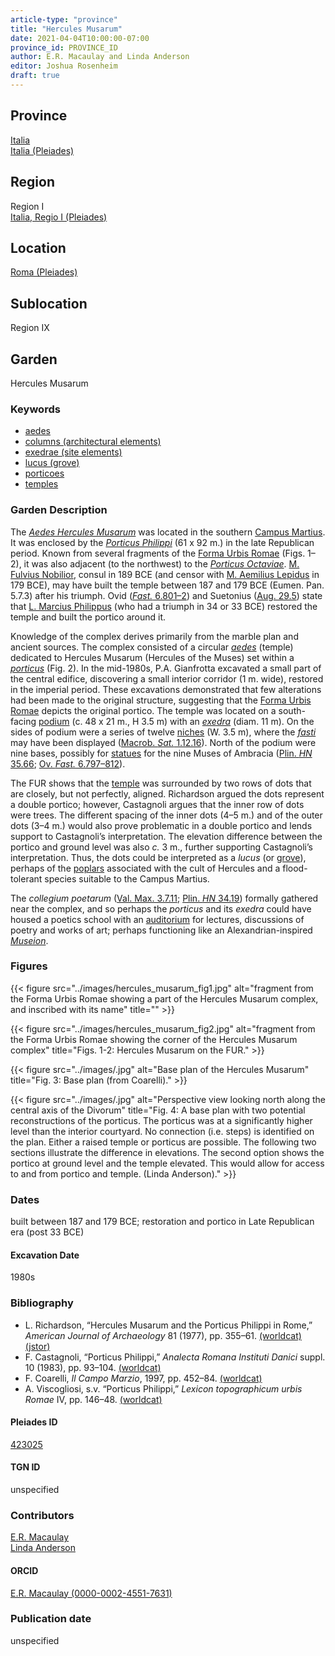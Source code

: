 ```yaml
---
article-type: "province"
title: "Hercules Musarum"
date: 2021-04-04T10:00:00-07:00
province_id: PROVINCE_ID
author: E.R. Macaulay and Linda Anderson
editor: Joshua Rosenheim
draft: true
---
```


## Province

[Italia]({{<relref"../../../..">}}) \
[Italia (Pleiades)](https://pleiades.stoa.org/places/1052)

## Region

Region I \
[Italia, Regio I (Pleiades)](https://pleiades.stoa.org/places/441075550)

## Location

[Roma (Pleiades)](https://pleiades.stoa.org/places/423025)

## Sublocation

Region IX <!-- Pleiades link?-->

## Garden

Hercules Musarum
<!--Pleiades link?-->

### Keywords

- [aedes](http://www.getty.edu/vow/AATFullDisplay?find=&logic=AND&note=&subjectid=300007560)
- [columns (architectural elements)](http://vocab.getty.edu/page/aat/300001571)
- [exedrae (site elements)](http://vocab.getty.edu/page/aat/300081589)
- [lucus (grove)](http://vocab.getty.edu/page/aat/300008884)
- [porticoes](http://vocab.getty.edu/page/aat/300004145)
- [temples](http://vocab.getty.edu/page/aat/300007595)

### Garden Description

The [*Aedes Hercules Musarum*](http://archive1.village.virginia.edu/spw4s/RomanForum/GoogleEarth/AK_GE/AK_HTML/TS-031.html) was located in the southern [Campus Martius](https://en.wikipedia.org/wiki/Campus_Martius). It was enclosed by the [*Porticus Philippi*](http://archive1.village.virginia.edu/spw4s/RomanForum/GoogleEarth/HTML/PO-010.html) (61 x 92 m.) in the late Republican period. Known from several fragments of the [Forma Urbis Romae](https://en.wikipedia.org/wiki/Forma_Urbis_Romae) (Figs. 1–2), it was also adjacent (to the northwest) to the [*Porticus Octaviae*](https://exhibits.stanford.edu/nash/feature/the-porticus-of-octavia). [M. Fulvius Nobilior](https://www.britannica.com/biography/Marcus-Fulvius-Nobilior), consul in 189 BCE (and censor with [M. Aemilius Lepidus](https://www.britannica.com/biography/Marcus-Aemilius-Lepidus-Roman-statesman-died-152-BC) in 179 BCE), may have built the temple between 187 and 179 BCE (Eumen. Pan. 5.7.3) after his triumph. Ovid ([*Fast.* 6.801–2](http://www.perseus.tufts.edu/hopper/text?doc=Perseus%3Atext%3A2008.01.0547%3Abook%3D6)) and Suetonius ([Aug. 29.5](http://www.perseus.tufts.edu/hopper/text?doc=Perseus%3Atext%3A1999.02.0061%3Alife%3Daug.%3Achapter%3D29%3Asection%3D5)) state that [L. Marcius Philippus](https://en.wikipedia.org/wiki/Lucius_Marcius_Philippus_(consul_38_BC)) (who had a triumph in 34 or 33 BCE) restored the temple and built the portico around it.

Knowledge of the complex derives primarily from the marble plan and ancient sources. The complex consisted of a circular [*aedes*](http://www.getty.edu/vow/AATFullDisplay?find=&logic=AND&note=&subjectid=300007560) (temple) dedicated to Hercules Musarum (Hercules of the Muses) set within a [*porticus*](http://vocab.getty.edu/page/aat/300004145) (Fig. 2). In the mid-1980s, P.A. Gianfrotta excavated a small part of the central edifice, discovering a small interior corridor (1 m. wide), restored in the imperial period. These excavations demonstrated that few alterations had been made to the original structure, suggesting that the [Forma Urbis Romae](https://en.wikipedia.org/wiki/Forma_Urbis_Romae) depicts the original portico. The temple was located on a south-facing [podium](http://vocab.getty.edu/page/aat/300000976) (c. 48 x 21 m., H 3.5 m) with an [*exedra*](http://vocab.getty.edu/page/aat/300081589) (diam. 11 m). On the sides of podium were a series of twelve [niches](http://vocab.getty.edu/page/aat/300002704) (W. 3.5 m), where the [*fasti*](https://www.britannica.com/topic/fasti-Roman-calendar) may have been displayed ([Macrob. *Sat.* 1.12.16](https://penelope.uchicago.edu/Thayer/L/Roman/Texts/Macrobius/Saturnalia/1*.html)). North of the podium were nine bases, possibly for [statues](http://vocab.getty.edu/page/aat/300047600) for the nine Muses of Ambracia ([Plin. *HN* 35.66](https://penelope.uchicago.edu/Thayer/L/Roman/Texts/Pliny_the_Elder/35*.html); [Ov. *Fast.* 6.797–812](http://www.perseus.tufts.edu/hopper/text?doc=Perseus%3Atext%3A2008.01.0547%3Abook%3D6)).  

The FUR shows that the [temple]((http://vocab.getty.edu/page/aat/300007595)) was surrounded by two rows of dots that are closely, but not perfectly, aligned. Richardson argued the dots represent a double portico; however, Castagnoli argues that the inner row of dots were trees. The different spacing of the inner dots (4–5 m.) and of the outer dots (3–4 m.) would also prove problematic in a double portico and lends support to Castagnoli’s interpretation. The elevation difference between the portico and ground level was also *c.* 3 m., further supporting Castagnoli’s interpretation. Thus, the dots could be interpreted as a *lucus* (or [grove](http://vocab.getty.edu/page/aat/300008884)), perhaps of the [poplars](https://en.wikipedia.org/wiki/Populus_alba) associated with the cult of Hercules and a flood-tolerant species suitable to the Campus Martius.

The *collegium poetarum* ([Val. Max. 3.7.11](http://www.perseus.tufts.edu/hopper/text?doc=Perseus%3Atext%3A2008.01.0675%3Abook%3D3%3Achapter%3D7%3Asection%3D11); [Plin. *HN* 34.19](https://penelope.uchicago.edu/Thayer/L/Roman/Texts/Pliny_the_Elder/34*.html)) formally gathered near the complex, and so perhaps the *porticus* and its *exedra* could have housed a poetics school with an [auditorium](http://vocab.getty.edu/page/aat/300004394) for lectures, discussions of poetry and works of art; perhaps functioning like an Alexandrian-inspired [*Museion*](https://en.wikipedia.org/wiki/Musaeum).

### Figures

{{< figure src="../images/hercules_musarum_fig1.jpg" alt="fragment from the Forma Urbis Romae showing a part of the Hercules Musarum complex, and inscribed with its name" title="" >}}

{{< figure src="../images/hercules_musarum_fig2.jpg" alt="fragment from the Forma Urbis Romae showing the corner of the Hercules Musarum complex" title="Figs. 1-2: Hercules Musarum on the FUR." >}}

{{< figure src="../images/.jpg" alt="Base plan of the Hercules Musarum" title="Fig. 3: Base plan (from Coarelli)." >}}

{{< figure src="../images/.jpg" alt="Perspective view looking north along the central axis of the Divorum" title="Fig. 4: A base plan with two potential reconstructions of the porticus. The porticus was at a significantly higher level than the interior courtyard. No connection (i.e. steps) is identified on the plan. Either a raised temple or porticus are possible. The following two sections illustrate the difference in elevations. The second option shows the portico at ground level and the temple elevated. This would allow for access to and from portico and temple. (Linda Anderson)." >}}

### Dates

built between 187 and 179 BCE; restoration and portico in Late Republican era (post 33 BCE)

#### Excavation Date

1980s

### Bibliography

* L. Richardson, “Hercules Musarum and the Porticus Philippi in Rome,” *American Journal of Archaeology* 81 (1977), pp. 355–61. [(worldcat)](http://www.worldcat.org/oclc/915926883) [(jstor)](https://www.jstor.org/stable/pdf/503009.pdf?refreqid=excelsior%3A377e0064774644b9c5f76bb7eaee514f)
* F. Castagnoli, “Porticus Philippi,” *Analecta Romana Instituti Danici* suppl. 10 (1983), pp. 93–104. [(worldcat)](http://www.worldcat.org/oclc/1708903)
* F. Coarelli, *Il Campo Marzio*, 1997, pp. 452–84. [(worldcat)](http://www.worldcat.org/oclc/906743621)
* A. Viscogliosi, s.v. “Porticus Philippi,” *Lexicon topographicum urbis Romae* IV, pp. 146–48. [(worldcat)](http://www.worldcat.org/oclc/772398569)

#### Pleiades ID

[423025](https://pleiades.stoa.org/places/423025)
<!-- Pleiades resource for Location (Rome), not for the individual garden -->

#### TGN ID

unspecified

### Contributors

[E.R. Macaulay](https://emacaulaylewis.com)\
[Linda Anderson](#)<!--website for Linda Anderson?-->

#### ORCID

[E.R. Macaulay (0000-0002-4551-7631)](https://orcid.org/0000-0002-4551-7631)
<!--ORCID for Linda Anderson-->

### Publication date

unspecified
